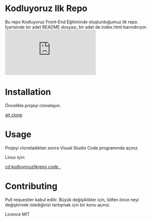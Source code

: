 # Kodluyoruz Ilk Repo

Bu repo Kodluyoruz Front-End Eğitiminde oluşturduğumuz ilk repo. İçerisinde bir adet README dosyası, bir adet de index.html barındırıyor.
![](https://github.com/Kodluyoruz/taskforce/blob/main/git/odev1/ornekreadme.md)

# Installation

Öncelikle projeyi clonelayın.

[git clone](https://github.com/HasanDogann/kodluyoruzilkrepo.git)

# Usage

Projeyi cloneladıktan sonra Visual Studio Code programında açınız.

Linux için:

[cd kodluyoruzilkrepo
code .]()

# Contributing

Pull requestler kabul edilir. Büyük değişiklikler için, lütfen önce neyi değiştirmek istediğinizi tartışmak için bir konu açınız.

Licence
MIT
